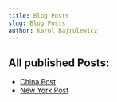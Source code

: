 ```yaml
---
title: Blog Posts
slug: Blog Posts
author: Karol Bajrulewicz
---
```

## All published Posts:


- <a href="http://localhost:8080/blog/china-post">China Post</a>
- <a href="http://localhost:8080/blog/new-york-post">New York Post</a>

